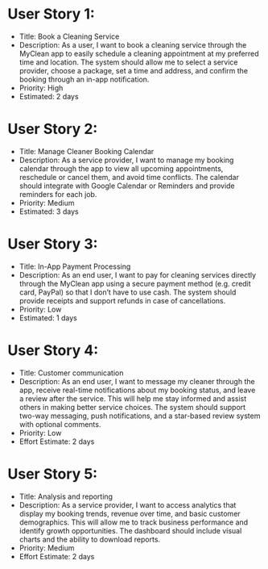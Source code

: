 # User Story 1:
* Title: Book a Cleaning Service
* Description: As a user, I want to book a cleaning service through the MyClean app to easily schedule a cleaning appointment at my preferred time and location. The system should allow me to select a service provider, choose a package, set a time and address, and confirm the booking through an in-app notification.
* Priority: High
* Estimated: 2 days

# User Story 2:
* Title: Manage Cleaner Booking Calendar
* Description: As a service provider, I want to manage my booking calendar through the app to view all upcoming appointments, reschedule or cancel them, and avoid time conflicts. The calendar should integrate with Google Calendar or Reminders and provide reminders for each job.
* Priority: Medium
* Estimated: 3 days

# User Story 3:
* Title: In-App Payment Processing
* Description: As an end user, I want to pay for cleaning services directly through the MyClean app using a secure payment method (e.g. credit card, PayPal) so that I don’t have to use cash. The system should provide receipts and support refunds in case of cancellations.
* Priority: Low
* Estimated: 1 days

# User Story 4:
* Title: Customer communication
* Description: As an end user, I want to message my cleaner through the app, receive real-time notifications about my booking status, and leave a review after the service. This will help me stay informed and assist others in making better service choices. The system should support two-way messaging, push notifications, and a star-based review system with optional comments.
* Priority: Low
* Effort Estimate: 2 days

# User Story 5: 
* Title: Analysis and reporting
* Description: As a service provider, I want to access analytics that display my booking trends, revenue over time, and basic customer demographics. This will allow me to track business performance and identify growth opportunities. The dashboard should include visual charts and the ability to download reports.
* Priority: Medium
* Effort Estimate: 2 days
